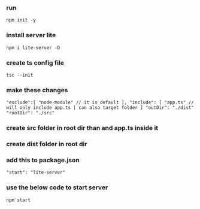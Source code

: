 ### run

`npm init -y`

### install server lite

`npm i lite-server -D`

### create ts config file

`tsc --init`

### make these changes

`"exclude":[ "node-module" // it is default ], "include": [ "app.ts" // will only include app.ts | can also target folder ] "outDir": "./dist" "rootDir": "./src"`

### create src folder in root dir than and app.ts inside it

### create dist folder in root dir

### add this to package.json

`"start": "lite-server"`

### use the below code to start server

`npm start`
